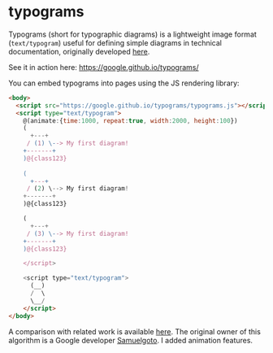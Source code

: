 # typograms

Typograms (short for typographic diagrams) is a lightweight image format
 (`text/typogram`) useful for defining simple diagrams in technical 
documentation, originally developed [here](https://code.sgo.to/2022/06/20/typographic-diagrams.html).

See it in action here:
https://google.github.io/typograms/

You can embed typograms into pages using the JS rendering library: 

```html
<body>
  <script src="https://google.github.io/typograms/typograms.js"></script>
  <script type="text/typogram">
    @(animate:{time:1000, repeat:true, width:2000, height:100})          
    (
      +---+
     / (1) \--> My first diagram!
    +-------+
    )@{class123}
      
    (
      +---+
     / (2) \--> My first diagram!
    +-------+
    )@{class123}

    (
      +---+
     / (3) \--> My first diagram!
    +-------+
    )@{class123}

    </script>

    <script type="text/typogram">
      (__)
      /  \
      \__/
    </script>
</body>
```

A comparison with related work is available [here](https://google.github.io/typograms/#related).
The original owner of this algorithm is a Google developer [Samuelgoto](https://github.com/samuelgoto/typograms). I added animation features.


